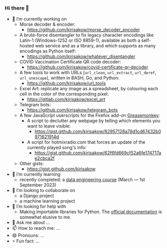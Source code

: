 ### Hi there 👋

- 🔭 I’m currently working on
    - Morse decoder & encoder:
        - https://github.com/kirisakow/morse_decoder_encoder
    - A brute-force disentangler to fix legacy character encodings like Latin-1 (Windows-1252 or ISO 8859-1), available as both a self-hosted web service and as a library, and which supports as many encodings as Python itself:
        - https://github.com/kirisakow/whatever_disentangler
    - COVID Vaccination Certificate QR code decoder:
        - https://github.com/kirisakow/covid-certificate-qr-decoder
    - A few tools to work with URLs (`url_clean`, `url_extract`, `url_deref`, `url_unescape`), written in BASH, Go, and Python:
        - https://github.com/kirisakow/url_tools
    - Excel Art: replicate any image as a spreadsheet, by colouring each cell in the color of the corresponding pixel:
        - https://gitlab.com/kirisakow/excel_art
    - Telegram bots:
        - https://github.com/kirisakow/telegram_bots
    - A few JavaScript userscripts for the Firefox add-on [Greasemonkey](https://wiki.greasespot.net/Greasemonkey):
        - A script to declutter any webpage by telling which elements you want to leave visible:
            - https://gist.github.com/kirisakow/82957128a78d1cd67432b0971621914d
        - A script for hotmixradio.com that forces an update of the currently played song's info:
            - https://gist.github.com/kirisakow/62f6fd669cf52a6fe174717ae2cbca2f
    - Other gists:
        - https://gist.github.com/kirisakow
- 🌱 I’m currently learning
    - recently completed: a [data engineering course](https://github.com/kirisakow/formation-data-engineer-m2i) (March — 1st September 2023)
- 👯 I’m looking to collaborate on
    - a Django project
    - a machine learning project
- 🤔 I’m looking for help with
    - Making importable libraries for Python. The [official documentation](https://python-packaging-tutorial.readthedocs.io) is somewhat elusive to me.
- 💬 Ask me about ...
- 📫 How to reach me: ...
- 😄 Pronouns: ...
- ⚡ Fun fact: ...

